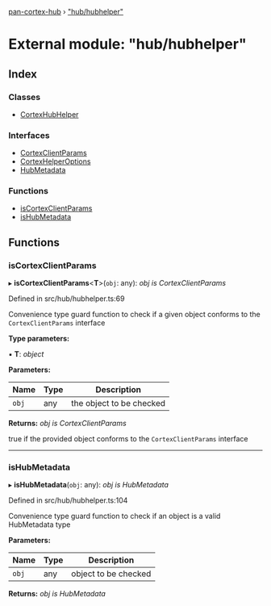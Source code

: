 [pan-cortex-hub](../README.md) › ["hub/hubhelper"](_hub_hubhelper_.md)

# External module: "hub/hubhelper"

## Index

### Classes

* [CortexHubHelper](../classes/_hub_hubhelper_.cortexhubhelper.md)

### Interfaces

* [CortexClientParams](../interfaces/_hub_hubhelper_.cortexclientparams.md)
* [CortexHelperOptions](../interfaces/_hub_hubhelper_.cortexhelperoptions.md)
* [HubMetadata](../interfaces/_hub_hubhelper_.hubmetadata.md)

### Functions

* [isCortexClientParams](_hub_hubhelper_.md#iscortexclientparams)
* [isHubMetadata](_hub_hubhelper_.md#ishubmetadata)

## Functions

###  isCortexClientParams

▸ **isCortexClientParams**<**T**>(`obj`: any): *obj is CortexClientParams<T>*

Defined in src/hub/hubhelper.ts:69

Convenience type guard function to check if a given object conforms to the
`CortexClientParams` interface

**Type parameters:**

▪ **T**: *object*

**Parameters:**

Name | Type | Description |
------ | ------ | ------ |
`obj` | any | the object to be checked |

**Returns:** *obj is CortexClientParams<T>*

true if the provided object conforms to the `CortexClientParams` interface

___

###  isHubMetadata

▸ **isHubMetadata**(`obj`: any): *obj is HubMetadata<never>*

Defined in src/hub/hubhelper.ts:104

Convenience type guard function to check if an object is a valid HubMetadata type

**Parameters:**

Name | Type | Description |
------ | ------ | ------ |
`obj` | any | object to be checked  |

**Returns:** *obj is HubMetadata<never>*
